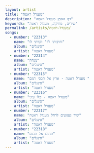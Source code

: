 ```yaml
---
layout: artist
title: "מענדל ראטה"
description: "דף האמן מענדל ראטה"
keywords: "שירים, מוזיקה, מענדל ראטה"
permalink: /artists/מענדל-ראטה/
songs:
  - number: "22313"
    name: "וחיכיתי לד' וקויתי לו"
    album: "סינגלים"
    artist: "מענדל ראטה"
  - number: "22314"
    name: "מנחה"
    album: "סינגלים"
    artist: "מענדל ראטה"
  - number: "22315"
    name: "מענדל ראטה - ארץ אל תכסי דמם "
    album: "סינגלים"
    artist: "מענדל ראטה"
  - number: "22316"
    name: "מענדל ראטה - כלו עיני"
    album: "סינגלים"
    artist: "מענדל ראטה"
  - number: "22317"
    name: "שיר געגועים לרחל מענדל ראטה"
    album: "סינגלים"
    artist: "מענדל ראטה"
  - number: "22318"
    name: "תהום אל תהום"
    album: "סינגלים"
    artist: "מענדל ראטה"
---
```

